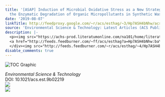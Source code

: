 ```yaml
---
title: '[ASAP] Induction of Microbial Oxidative Stress as a New Strategy to Enhance
  the Enzymatic Degradation of Organic Micropollutants in Synthetic Wastewater'
date: '2019-08-07'
linkTitle: http://feedproxy.google.com/~r/acs/esthag/~3/Hp7ASH4bNhw/acs.est.9b02219
source: 'Environmental Science & Technology: Latest Articles (ACS Publications)'
description: |-
  <p><img src="https://achs-prod.literatumonline.com/na101/home/literatum/publisher/achs/journals/content/esthag/0/esthag.ahead-of-print/acs.est.9b02219/20190807/images/medium/es9b02219_0006.gif" alt="TOC Graphic"/></p><div><cite>Environmental Science & Technology</cite></div><div>DOI: 10.1021/acs.est.9b02219</div><div class="feedflare">
  <a href="http://feeds.feedburner.com/~ff/acs/esthag?a=Hp7ASH4bNhw:baYgeJU7Z8o:yIl2AUoC8zA"><img src="http://feeds.feedburner.com/~ff/acs/esthag?d=yIl2AUoC8zA" border="0"></img></a>
  </div><img src="http://feeds.feedburner.com/~r/acs/esthag/~4/Hp7ASH4bNhw" ...
disable_comments: true
---
```

<p><img src="https://achs-prod.literatumonline.com/na101/home/literatum/publisher/achs/journals/content/esthag/0/esthag.ahead-of-print/acs.est.9b02219/20190807/images/medium/es9b02219_0006.gif" alt="TOC Graphic"/></p><div><cite>Environmental Science & Technology</cite></div><div>DOI: 10.1021/acs.est.9b02219</div><div class="feedflare">
<a href="http://feeds.feedburner.com/~ff/acs/esthag?a=Hp7ASH4bNhw:baYgeJU7Z8o:yIl2AUoC8zA"><img src="http://feeds.feedburner.com/~ff/acs/esthag?d=yIl2AUoC8zA" border="0"></img></a>
</div><img src="http://feeds.feedburner.com/~r/acs/esthag/~4/Hp7ASH4bNhw" ...